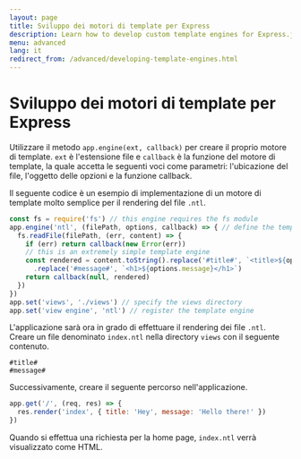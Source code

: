 ```yaml
---
layout: page
title: Sviluppo dei motori di template per Express
description: Learn how to develop custom template engines for Express.js using app.engine(), with examples on creating and integrating your own template rendering logic.
menu: advanced
lang: it
redirect_from: /advanced/developing-template-engines.html
---
```


# Sviluppo dei motori di template per Express

Utilizzare il metodo `app.engine(ext, callback)` per creare il proprio motore di template. `ext` è l'estensione file e `callback` è la funzione del motore di template, la quale accetta le seguenti voci come parametri: l'ubicazione del file, l'oggetto delle opzioni e la funzione callback.

Il seguente codice è un esempio di implementazione di un motore di template molto semplice per il rendering del file `.ntl`.

```js
const fs = require('fs') // this engine requires the fs module
app.engine('ntl', (filePath, options, callback) => { // define the template engine
  fs.readFile(filePath, (err, content) => {
    if (err) return callback(new Error(err))
    // this is an extremely simple template engine
    const rendered = content.toString().replace('#title#', `<title>${options.title}</title>`)
      .replace('#message#', `<h1>${options.message}</h1>`)
    return callback(null, rendered)
  })
})
app.set('views', './views') // specify the views directory
app.set('view engine', 'ntl') // register the template engine
```

L'applicazione sarà ora in grado di effettuare il rendering dei file `.ntl`. Creare un file denominato `index.ntl` nella directory `views` con il seguente contenuto.

```pug
#title#
#message#
```

Successivamente, creare il seguente percorso nell'applicazione.

```js
app.get('/', (req, res) => {
  res.render('index', { title: 'Hey', message: 'Hello there!' })
})
```

Quando si effettua una richiesta per la home page, `index.ntl` verrà visualizzato come HTML.

